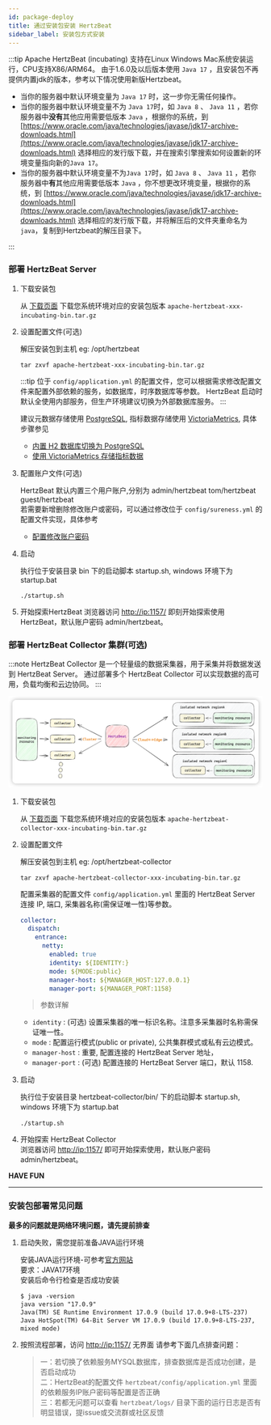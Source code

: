 ```yaml
---
id: package-deploy  
title: 通过安装包安装 HertzBeat    
sidebar_label: 安装包方式安装
---
```


:::tip
Apache HertzBeat (incubating) 支持在Linux Windows Mac系统安装运行，CPU支持X86/ARM64。
由于1.6.0及以后版本使用 `Java 17` ，且安装包不再提供内置jdk的版本，参考以下情况使用新版Hertzbeat。

- 当你的服务器中默认环境变量为 `Java 17` 时，这一步你无需任何操作。
- 当你的服务器中默认环境变量不为 `Java 17`时，如 `Java 8` 、 `Java 11` ，若你服务器中**没有**其他应用需要低版本 `Java` ，根据你的系统，到 [https://www.oracle.com/java/technologies/javase/jdk17-archive-downloads.html](https://www.oracle.com/java/technologies/javase/jdk17-archive-downloads.html) 选择相应的发行版下载，并在搜索引擎搜索如何设置新的环境变量指向新的`Java 17`。
- 当你的服务器中默认环境变量不为`Java 17`时，如 `Java 8` 、 `Java 11` ，若你服务器中**有**其他应用需要低版本 `Java` ，你不想更改环境变量，根据你的系统，到 [https://www.oracle.com/java/technologies/javase/jdk17-archive-downloads.html](https://www.oracle.com/java/technologies/javase/jdk17-archive-downloads.html) 选择相应的发行版下载，并将解压后的文件夹重命名为`java`，复制到Hertzbeat的解压目录下。

:::

### 部署 HertzBeat Server

1. 下载安装包

   从 [下载页面](/docs/download) 下载您系统环境对应的安装包版本 `apache-hertzbeat-xxx-incubating-bin.tar.gz`

2. 设置配置文件(可选)

   解压安装包到主机 eg: /opt/hertzbeat

   ```shell
   tar zxvf apache-hertzbeat-xxx-incubating-bin.tar.gz
   ```

   :::tip
   位于 `config/application.yml` 的配置文件，您可以根据需求修改配置文件来配置外部依赖的服务，如数据库，时序数据库等参数。
   HertzBeat 启动时默认全使用内部服务，但生产环境建议切换为外部数据库服务。
   :::

   建议元数据存储使用 [PostgreSQL](postgresql-change), 指标数据存储使用 [VictoriaMetrics](victoria-metrics-init), 具体步骤参见

   - [内置 H2 数据库切换为 PostgreSQL](postgresql-change)
   - [使用 VictoriaMetrics 存储指标数据](victoria-metrics-init)

3. 配置账户文件(可选)

   HertzBeat 默认内置三个用户账户,分别为 admin/hertzbeat tom/hertzbeat guest/hertzbeat  
   若需要新增删除修改账户或密码，可以通过修改位于 `config/sureness.yml` 的配置文件实现，具体参考

   - [配置修改账户密码](account-modify)

4. 启动

   执行位于安装目录 bin 下的启动脚本 startup.sh, windows 环境下为 startup.bat

   ```shell
   ./startup.sh 
   ```

5. 开始探索HertzBeat
   浏览器访问 <http://ip:1157/> 即刻开始探索使用HertzBeat，默认账户密码 admin/hertzbeat。

### 部署 HertzBeat Collector 集群(可选)

:::note
HertzBeat Collector 是一个轻量级的数据采集器，用于采集并将数据发送到 HertzBeat Server。
通过部署多个 HertzBeat Collector 可以实现数据的高可用，负载均衡和云边协同。
:::

![HertzBeat](/img/docs/cluster-arch.png)

1. 下载安装包

   从 [下载页面](/docs/download) 下载您系统环境对应的安装包版本 `apache-hertzbeat-collector-xxx-incubating-bin.tar.gz`

2. 设置配置文件

   解压安装包到主机 eg: /opt/hertzbeat-collector

   ```shell
   tar zxvf apache-hertzbeat-collector-xxx-incubating-bin.tar.gz
   ```

   配置采集器的配置文件 `config/application.yml` 里面的 HertzBeat Server 连接 IP, 端口, 采集器名称(需保证唯一性)等参数。

   ```yaml
   collector:
     dispatch:
       entrance:
         netty:
           enabled: true
           identity: ${IDENTITY:}
           mode: ${MODE:public}
           manager-host: ${MANAGER_HOST:127.0.0.1}
           manager-port: ${MANAGER_PORT:1158}
   ```

   > 参数详解

   - `identity` : (可选) 设置采集器的唯一标识名称。注意多采集器时名称需保证唯一性。
   - `mode` : 配置运行模式(public or private), 公共集群模式或私有云边模式。
   - `manager-host` : 重要, 配置连接的 HertzBeat Server 地址，
   - `manager-port` :  (可选) 配置连接的 HertzBeat Server 端口，默认 1158.

3. 启动

   执行位于安装目录 hertzbeat-collector/bin/ 下的启动脚本 startup.sh, windows 环境下为 startup.bat

   ```shell
   ./startup.sh 
   ```

4. 开始探索 HertzBeat Collector  
   浏览器访问 <http://ip:1157/> 即可开始探索使用，默认账户密码 admin/hertzbeat。

**HAVE FUN**

----

### 安装包部署常见问题

**最多的问题就是网络环境问题，请先提前排查**

1. 启动失败，需您提前准备JAVA运行环境

   安装JAVA运行环境-可参考[官方网站](http://www.oracle.com/technetwork/java/javase/downloads/index.html)  
   要求：JAVA17环境  
   安装后命令行检查是否成功安装

   ```shell
   $ java -version
   java version "17.0.9"
   Java(TM) SE Runtime Environment 17.0.9 (build 17.0.9+8-LTS-237)
   Java HotSpot(TM) 64-Bit Server VM 17.0.9 (build 17.0.9+8-LTS-237, mixed mode)
   ```

2. 按照流程部署，访问 <http://ip:1157/> 无界面
   请参考下面几点排查问题：

   > 一：若切换了依赖服务MYSQL数据库，排查数据库是否成功创建，是否启动成功  
   > 二：HertzBeat的配置文件 `hertzbeat/config/application.yml` 里面的依赖服务IP账户密码等配置是否正确  
   > 三：若都无问题可以查看 `hertzbeat/logs/` 目录下面的运行日志是否有明显错误，提issue或交流群或社区反馈
